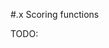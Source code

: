 #.x Scoring functions

TODO:

<!-- REFERENCES -->

[^zheng2022improving]: Zheng, L., Meng, J., Jiang, K., Lan, H., Wang, Z., Lin, M., ... & Mu, Y. (2022). Improving protein–ligand docking and screening accuracies by incorporating a scoring function correction term. *Briefings in Bioinformatics, 23*(3), bbac051.
[^shen2020machine]: Shen, C., Ding, J., Wang, Z., Cao, D., Ding, X., & Hou, T. (2020). From machine learning to deep learning: Advances in scoring functions for protein–ligand docking. *Wiley Interdisciplinary Reviews: Computational Molecular Science, 10*(1), e1429. DOI: [10.1093/bib/bbac051](https://doi.org/10.1093/bib/bbac051)
